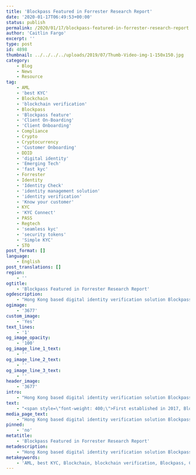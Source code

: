 ```yaml
---
title: 'Blockpass Featured in Forrester Research Report'
date: '2020-01-17T06:49:53+00:00'
status: publish
permalink: /2020/01/17/blockpass-featured-in-forrester-research-report
author: 'Caitlin Fargo'
excerpt: ''
type: post
id: 4898
thumbnail: ../../../../uploads/2019/07/Thumb-Video-img-1-150x150.jpg
category:
    - Blog
    - News
    - Resource
tag:
    - AML
    - 'best KYC'
    - Blockchain
    - 'blockchain verification'
    - Blockpass
    - 'Blockpass feature'
    - 'Client On-Boarding'
    - 'Client Onboarding'
    - Compliance
    - Crypto
    - Cryptocurrency
    - 'Customer Onboarding'
    - DDID
    - 'digital identity'
    - 'Emerging Tech'
    - 'fast kyc'
    - Forrester
    - Identity
    - 'Identity Check'
    - 'identity management solution'
    - 'identity verification'
    - 'Know your customer'
    - KYC
    - 'KYC Connect'
    - PASS
    - Regtech
    - 'seamless kyc'
    - 'security tokens'
    - 'Simple KYC'
    - STO
post_format: []
language:
    - English
post_translations: []
region:
    - ''
ogtitle:
    - 'Blockpass Featured in Forrester Research Report'
ogdescription:
    - "Hong Kong based digital identity verification solution Blockpass has been featured in “New Tech: Decentralized Digital Identity (DDID)”, the latest research report released by Forrester.\_"
ogimage:
    - '3677'
custom_image:
    - 'Yes'
text_lines:
    - '1'
og_image_opacity:
    - '100'
og_image_line_1_text:
    - ''
og_image_line_2_text:
    - ''
og_image_line_3_text:
    - ''
header_image:
    - '3677'
intro:
    - "Hong Kong based digital identity verification solution Blockpass has been featured in “New Tech: Decentralized Digital Identity (DDID)”, the latest research report released by Forrester.\_"
text:
    - "<span style=\"font-weight: 400;\">First established in 2017, Blockpass has emerged as a leading provider of decentralized digital identity verification solutions, offering <a href=\"https://www.blockpass.org/2019/09/23/understanding-kyc/\">KYC-as-a-Service</a> to a global market. Its flagship <a href=\"https://www.blockpass.org/kyc/\">KYC Connect</a> product offers a comprehensive digital identity verification solution for any industry, including gaming, fintech, financial services, crypto wallets and exchanges, and blockchain Dapps. In September 2018 Blockpass launched the <a href=\"https://identity-lab.blockpass.org/\">Blockpass Identity Lab (BIL)</a> in partnership with Edinburgh Napier University with a focus on developing a true solution to self sovereign identity. Now in its second year, the Lab has evolved into a true blockchain research facility that will enable the enhancement of the Blockpass solution.\_</span>\r\n\r\n<span style=\"font-weight: 400;\">“It’s a real privilege to be included in this report,” said Blockpass CEO Adam Vaziri. “Forrester is independent, unbiased and very well known. Being featured in a Forrester report signals to the rest of the world what we already know: that decentralized digital identity is the future. As technology continues to emerge and evolve it is imperative that regulated industries evolve with it, and Blockpass is proud to provide a solution that facilitates that evolution.”\_</span>\r\n\r\n<span style=\"font-weight: 400;\">First tapped for participation in June 2019, Blockpass was selected for inclusion in the report from a vast\_ array of DDID providers. In recent years, the DDID industry has become increasingly cluttered as new players enter the space trying to tap into emerging technology. With a number of cutting edge developments over the past years and maintaining the highest compliance and safety standards, Blockpass will continue to earn this level of recognition and commendation in the years to come.</span>\r\n\r\n<span style=\"font-weight: 400;\">“New Tech: Decentralized Digital Identity (DDID)” is available to Forrester customers, or for purchase at </span><a href=\"https://go.forrester.com/\"><span style=\"font-weight: 400;\">forrester.com</span></a><span style=\"font-weight: 400;\">.\_ </span>"
media_page_text:
    - "Hong Kong based digital identity verification solution Blockpass has been featured in “New Tech: Decentralized Digital Identity (DDID)”, the latest research report released by Forrester.\_"
pinned:
    - 'no'
metatitle:
    - 'Blockpass Featured in Forrester Research Report'
metadescription:
    - "Hong Kong based digital identity verification solution Blockpass has been featured in “New Tech: Decentralized Digital Identity (DDID)”, the latest research report released by Forrester.\_"
metakeywords:
    - 'AML, best KYC, Blockchain, blockchain verification, Blockpass, Client On-Boarding, Client Onboarding, Compliance, Crypto, Cryptocurrency, Customer Onboarding, digital identity, fast kyc, Identity, Identity Check, identity management solution, identity verification, Know your customer, KYC, KYC Connect, PASS, Regtech, seamless kyc, security tokens, Simple KYC, STO, DDID,Identity, Emerging Tech, Blockpass feature, Forrester'
---
```

<!DOCTYPE html PUBLIC "-//W3C//DTD HTML 4.0 Transitional//EN" "http://www.w3.org/TR/REC-html40/loose.dtd">
<?xml encoding="UTF-8">
